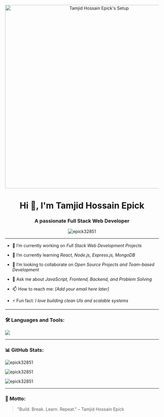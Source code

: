 
<p align="center">
  <img src="your-image-path.jpg" width="600" alt="Tamjid Hossain Epick's Setup"/>
</p>

<h1 align="center">Hi 👋, I'm Tamjid Hossain Epick</h1>
<h3 align="center">A passionate Full Stack Web Developer</h3>

<p align="center">
  <img src="https://komarev.com/ghpvc/?username=epick32851&label=Profile%20views&color=0e75b6&style=flat" alt="epick32851" />
</p>

---

- 🔭 I’m currently working on *Full Stack Web Development Projects*

- 🌱 I’m currently learning *React, Node.js, Express.js, MongoDB*

- 👯 I’m looking to collaborate on *Open Source Projects and Team-based Development*

- 💬 Ask me about *JavaScript, Frontend, Backend, and Problem Solving*

- 📫 How to reach me: *[Add your email here later]*

- ⚡ Fun fact: *I love building clean UIs and scalable systems*

---

### 🛠 Languages and Tools:

<p align="left">
  <img src="https://skillicons.dev/icons?i=html,css,js,react,nodejs,express,mongodb,tailwind,bootstrap,git,github,vscode" />
</p>

---

### 📊 GitHub Stats:

<p align="left">
  <img src="https://github-readme-stats.vercel.app/api?username=epick32851&show_icons=true&locale=en" alt="epick32851" />
</p>

<p align="left">
  <img src="https://github-readme-streak-stats.herokuapp.com/?user=epick32851" alt="epick32851" />
</p>

<p align="left">
  <img src="https://github-readme-stats.vercel.app/api/top-langs?username=epick32851&show_icons=true&locale=en&layout=compact" alt="epick32851" />
</p>

---

### 🧠 Motto:
> "Build. Break. Learn. Repeat." – Tamjid Hossain Epick
